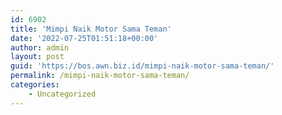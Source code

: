 ```yaml
---
id: 6902
title: 'Mimpi Naik Motor Sama Teman'
date: '2022-07-25T01:51:18+00:00'
author: admin
layout: post
guid: 'https://bos.awn.biz.id/mimpi-naik-motor-sama-teman/'
permalink: /mimpi-naik-motor-sama-teman/
categories:
    - Uncategorized
---
```


